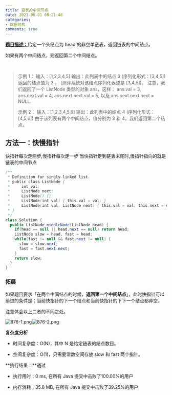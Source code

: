 ```yaml
---
title: 链表的中间节点
date: 2021-06-01 08:21:48
categories:
- 数据结构
comments: true
---
```


[**题目描述：**](https://leetcode-cn.com/problems/middle-of-the-linked-list/)给定一个头结点为 head 的非空单链表，返回链表的中间结点。

如果有两个中间结点，则返回第二个中间结点。

 <!-- more -->

> 示例 1：
> 输入：[1,2,3,4,5]
> 输出：此列表中的结点 3 (序列化形式：[3,4,5])
> 返回的结点值为 3 。 (测评系统对该结点序列化表述是 [3,4,5])。
> 注意，我们返回了一个 ListNode 类型的对象 ans，这样：
> ans.val = 3, ans.next.val = 4, ans.next.next.val = 5, 以及 ans.next.next.next = NULL.
>
> 示例 2：
> 输入：[1,2,3,4,5,6]
> 输出：此列表中的结点 4 (序列化形式：[4,5,6])
> 由于该列表有两个中间结点，值分别为 3 和 4，我们返回第二个结点。



## 方法一：快慢指针

快指针每次走两步,慢指针每次走一步
当快指针走到链表末尾时,慢指针指向的就是链表的中间节点
```java
/**
 * Definition for singly-linked list.
 * public class ListNode {
 *     int val;
 *     ListNode next;
 *     ListNode() {}
 *     ListNode(int val) { this.val = val; }
 *     ListNode(int val, ListNode next) { this.val = val; this.next = next; }
 * }
 */
class Solution {
  public ListNode middleNode(ListNode head) {
    if(head == null || head.next == null) return head;
    ListNode slow = head, fast = head;
    while(fast != null && fast.next != null) {
      slow = slow.next;
      fast = fast.next.next;
    }
    return slow;
  }
}
```

### 拓展

如果题目要求「在两个中间结点的时候，**返回第一个中间结点**」，此时快指针可以前进的条件是：当前快指针的下一个结点和当前快指针的下下一个结点都非空。

注意体会以上二者的不同之处。

![876-1.png](https://pic.leetcode-cn.com/2b7a4130111600cf615b5584b3cc7f863d289a9a7d43b90147c79f51f68a5aa6-876-1.png)![876-2.png](https://pic.leetcode-cn.com/5c3f88cc6b312b7193a6e071cef93ec5eb3070005af23cad22a11e10ea0aca3e-876-2.png)

**复杂度分析**

- 时间复杂度：O(N)，其中 N 是给定链表的结点数目。

- 空间复杂度：O(1)，只需要常数空间存放 slow 和 fast 两个指针。

**执行结果：**通过

- 执行用时：0 ms, 在所有 Java 提交中击败了100.00%的用户

- 内存消耗：35.8 MB, 在所有 Java 提交中击败了39.25%的用户